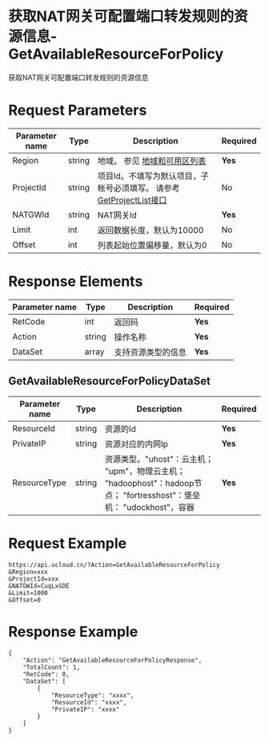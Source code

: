 # 获取NAT网关可配置端口转发规则的资源信息-GetAvailableResourceForPolicy

获取NAT网关可配置端口转发规则的资源信息

# Request Parameters
|Parameter name|Type|Description|Required|
|---|---|---|---|
|Region|string|地域。 参见 [地域和可用区列表](../summary/regionlist.html)|**Yes**|
|ProjectId|string|项目Id。不填写为默认项目，子帐号必须填写。 请参考[GetProjectList接口](../summary/get_project_list.html)|No|
|NATGWId|string|NAT网关Id|**Yes**|
|Limit|int|返回数据长度，默认为10000|No|
|Offset|int|列表起始位置偏移量，默认为0|No|

# Response Elements
|Parameter name|Type|Description|Required|
|---|---|---|---|
|RetCode|int|返回码|**Yes**|
|Action|string|操作名称|**Yes**|
|DataSet|array|支持资源类型的信息|**Yes**|

## GetAvailableResourceForPolicyDataSet
|Parameter name|Type|Description|Required|
|---|---|---|---|
|ResourceId|string|资源的Id|**Yes**|
|PrivateIP|string|资源对应的内网Ip|**Yes**|
|ResourceType|string|资源类型。"uhost"：云主机； "upm"，物理云主机； "hadoophost"：hadoop节点； "fortresshost"：堡垒机： "udockhost"，容器|**Yes**|

# Request Example
```
https://api.ucloud.cn/?Action=GetAvailableResourceForPolicy
&Region=xxx
&ProjectId=xxx
&NATGWId=CuqLxGDE
&Limit=1000
&Offset=0
```

# Response Example
```
{
    "Action": "GetAvailableResourceForPolicyResponse", 
    "TotalCount": 1, 
    "RetCode": 0, 
    "DataSet": [
        {
            "ResourceType": "xxxx", 
            "ResourceId": "xxxx", 
            "PrivateIP": "xxxx"
        }
    ]
}
```

